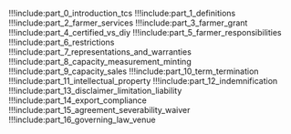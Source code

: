 !!!include:part_0_introduction_tcs
!!!include:part_1_definitions
!!!include:part_2_farmer_services
!!!include:part_3_farmer_grant
!!!include:part_4_certified_vs_diy
!!!include:part_5_farmer_responsibilities
!!!include:part_6_restrictions
!!!include:part_7_representations_and_warranties
!!!include:part_8_capacity_measurement_minting
!!!include:part_9_capacity_sales
!!!include:part_10_term_termination
!!!include:part_11_intellectual_property
!!!include:part_12_indemnification
!!!include:part_13_disclaimer_limitation_liability
!!!include:part_14_export_compliance
!!!include:part_15_agreement_severability_waiver
!!!include:part_16_governing_law_venue













